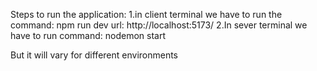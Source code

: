 Steps to run the application:
1.in client terminal we have to run the command: npm run dev
url:  http://localhost:5173/
2.In sever terminal we have to run command: nodemon start

But it will vary for different environments
